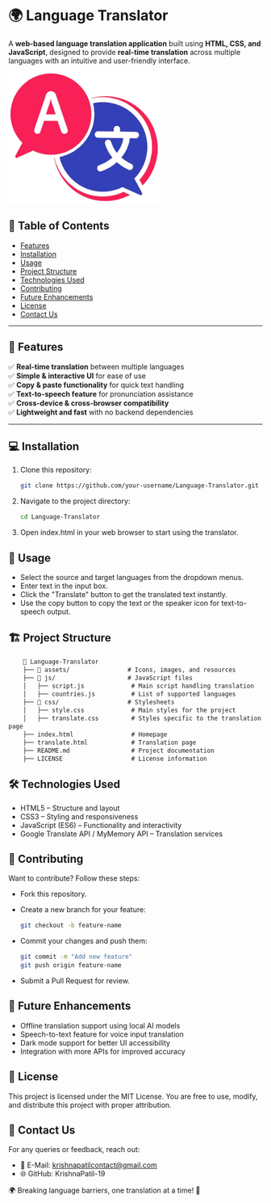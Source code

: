 # 🌍 Language Translator  
A **web-based language translation application** built using **HTML, CSS, and JavaScript**, designed to provide **real-time translation** across multiple languages with an intuitive and user-friendly interface.  

<img src="assets/LangTrans_favicon.png" alt="Language Translator logo" width="300" height="260">

## 📌 Table of Contents  

- [Features](#🚀-features)
- [Installation](#💻-installation)  
- [Usage](#📖-usage)  
- [Project Structure](#🏗️-project-structure)  
- [Technologies Used](#🛠️-technologies-used)  
- [Contributing](#🤝-contributing)  
- [Future Enhancements](#🔮-future-enhancements)  
- [License](#📜-license)  
- [Contact Us](#📧-contact)

---

## 🚀 Features  
✅ **Real-time translation** between multiple languages  
✅ **Simple & interactive UI** for ease of use  
✅ **Copy & paste functionality** for quick text handling  
✅ **Text-to-speech feature** for pronunciation assistance  
✅ **Cross-device & cross-browser compatibility**  
✅ **Lightweight and fast** with no backend dependencies  

---

## 💻 Installation  
1. Clone this repository:  
   ```bash
   git clone https://github.com/your-username/Language-Translator.git
   ```

2. Navigate to the project directory:
    ```bash
    cd Language-Translator
    ```

3. Open index.html in your web browser to start using the translator.

## 📖 Usage
- Select the source and target languages from the dropdown menus.
- Enter text in the input box.
- Click the "Translate" button to get the translated text instantly.
- Use the copy button to copy the text or the speaker icon for text-to-speech output.

## 🏗️ Project Structure
```plaintext
    📂 Language-Translator  
    ├── 📂 assets/                # Icons, images, and resources  
    ├── 📂 js/                    # JavaScript files  
    │   ├── script.js             # Main script handling translation  
    │   ├── countries.js          # List of supported languages  
    ├── 📂 css/                   # Stylesheets  
    │   ├── style.css             # Main styles for the project  
    │   ├── translate.css         # Styles specific to the translation page  
    ├── index.html                # Homepage  
    ├── translate.html            # Translation page  
    ├── README.md                 # Project documentation  
    ├── LICENSE                   # License information  
```

## 🛠️ Technologies Used
- HTML5 – Structure and layout
- CSS3 – Styling and responsiveness
- JavaScript (ES6) – Functionality and interactivity
- Google Translate API / MyMemory API – Translation services

## 🤝 Contributing
Want to contribute? Follow these steps:
- Fork this repository.
- Create a new branch for your feature:
    ```bash
    git checkout -b feature-name
    ```

- Commit your changes and push them:
    ```bash
    git commit -m "Add new feature"
    git push origin feature-name
    ```
- Submit a Pull Request for review.

## 🔮 Future Enhancements
- Offline translation support using local AI models
- Speech-to-text feature for voice input translation
- Dark mode support for better UI accessibility
- Integration with more APIs for improved accuracy

## 📜 License

This project is licensed under the MIT License. You are free to use, modify, and distribute this project with proper attribution.

## 📧 Contact Us
For any queries or feedback, reach out:
- 📩 E-Mail: krishnapatilcontact@gmail.com
- 🌐 GitHub: KrishnaPatil-19

🌍 Breaking language barriers, one translation at a time! 🚀